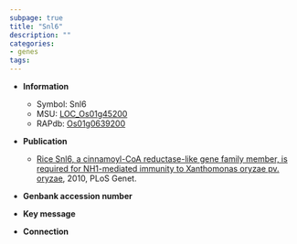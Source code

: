 ```yaml
---
subpage: true
title: "Snl6"
description: ""
categories:
- genes
tags: 
---
```


* **Information**  
    + Symbol: Snl6  
    + MSU: [LOC_Os01g45200](http://rice.plantbiology.msu.edu/cgi-bin/ORF_infopage.cgi?orf=LOC_Os01g45200)  
    + RAPdb: [Os01g0639200](http://rapdb.dna.affrc.go.jp/viewer/gbrowse_details/irgsp1?name=Os01g0639200)  

* **Publication**  
    + [Rice Snl6, a cinnamoyl-CoA reductase-like gene family member, is required for NH1-mediated immunity to Xanthomonas oryzae pv. oryzae](http://www.ncbi.nlm.nih.gov/pubmed?term=Rice+Snl6,+a+cinnamoyl-CoA+reductase-like+gene+family+member,+is+required+for+NH1-mediated+immunity+to+Xanthomonas+oryzae+pv.+oryzae%5BTitle%5D), 2010, PLoS Genet.

* **Genbank accession number**  

* **Key message**  

* **Connection**  



